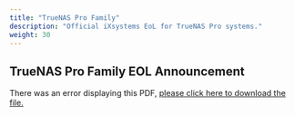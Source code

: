```yaml
---
title: "TrueNAS Pro Family"
description: "Official iXsystems EoL for TrueNAS Pro systems."
weight: 30
---
```


## TrueNAS Pro Family EOL Announcement

<object data="https://www.truenas.com/docs/files/TrueNASProEOL.pdf" type="application/pdf" width="95%" height="1000">
  There was an error displaying this PDF, <a href="https://www.truenas.com/docs/files/TrueNASProEOL.pdf">please click here to download the file.</a>
</object>
